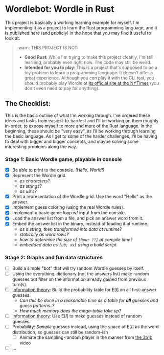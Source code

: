 # Wordlebot: Wordle in Rust

This project is basically a working learning example for myself. I'm implementing it as a project to learn the Rust programming language, and it is published here (and publicly) in the hope that you may find it useful to look at.

> :warn:
> THIS PROJECT IS NOT:
> - **Good Rust**: While I'm trying to make this project cleanly, I'm still learning, probably even right now. The code may still be weird.
> - **Intended for you to play**: This is a project that's supposed to be a toy problem to learn a programming language. It doesn't offer a great experience. Although you *can* play it with the CLI tool, you should probably play Wordle at [its official site at the NYTimes](https://www.nytimes.com/games/wordle/index.html) (you don't even need to pay for anything).

## The Checklist:

This is the basic outline of what I'm working through. I've ordered these ideas and tasks from easiest-to-hardest and I'll be working on them roughly in-order, to expose myself to more and more of the Rust language. In the beginning, these should be "very easy", as I'll be working through learning the basic language. As I get to some of the harder challenges, I'll be having to deal with bigger and bigger concepts, and maybe solving some interesting problems along the way.

### Stage 1: Basic Wordle game, playable in console

- [x] Be able to print to the console. _(Hello, World!)_
- [x] Represent the Wordle grid.
  - _as characters_?
  - _as strings_?
  - _as u8's_?
- [x] Print a representation of the Wordle grid. Use the word "Hello" as the answer.
- [x] Implement guess coloring (using the real Wordle rules).
- [x] Implement a basic game loop w/ input from the console.
- [x] Load the answer list from a file, and pick an answer word from it.
- [x] Embed the answer list in the binary, instead of loading it at runtime.
  - _as a string, then transformed into data at runtime_?
  - _statically as word rows?_
  - _how to determine the size of `[Row; ??]` at compile time_?
  - _embedded data as `[u8; xx]` using a build script._

### Stage 2: Graphs and fun data structures

- [ ] Build a simple "bot" that will try random Wordle guesses by itself.
- [ ] Using the everything-dictionary (not the answers list) make random guesses but filter on the information already gained from previous turn(s).
- [ ] [Information theory][3b1b]: Build the probability table for E[_I_] on all first-answer guesses.
  - _Can this be done in a reasonable time as a table for **all** guesses and guess patterns..?_
  - _How much memory does the mega-table take up?_
- [ ] [Information theory][3b1b]: Use E[_I_] to make guesses instead of random guesses.
- [ ] Probability: _Sample_ guesses instead, using the space of E[_I_] as the word distribution, so guesses can still be random-ish
  - [ ] Animate the sampling-random player in the manner from [the 3b1b video][3b1b]
- [ ] ...

[3b1b]: https://www.3blue1brown.com/lessons/wordle
